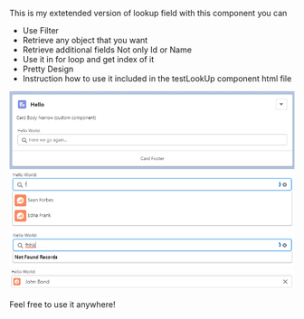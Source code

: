 This is my extetended version of lookup field with this component you can
 * Use Filter
 * Retrieve any object that you want
 * Retrieve additional fields Not only Id or Name
 * Use it in for loop and get index of it 
 * Pretty Design
 * Instruction how to use it included in the testLookUp component html file

![Image](images/justView.png?raw=true "How It Looks Like")
![Image](images/lookFor.png?raw=true "Looking for Records")
![Image](images/notFound.png?raw=true "Not Found")
![Image](images/selected.png?raw=true "Selected Record")

Feel free to use it anywhere!
